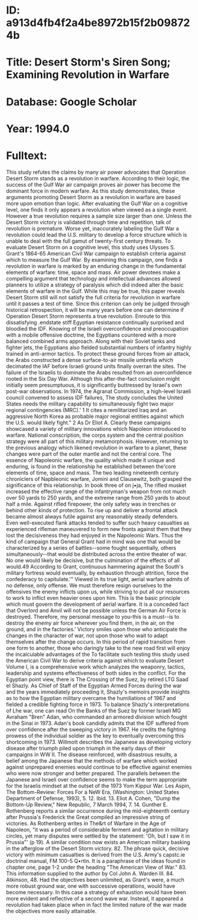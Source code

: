 # ID: a913d4fb4f2a4be8972b15f2b098724b
# Title: Desert Storm's Siren Song; Examining Revolution in Warfare
# Database: Google Scholar
# Year: 1994.0
# Fulltext:
This study refutes the claims by many air power advocates that Operation Desert Storm stands as a revolution in warfare.
According to their logic, the success of the Gulf War air campaign proves air power has become the dominant force in modern warfare.
As this study demonstrates, these arguments promoting Desert Storm as a revolution in warfare are based more upon emotion than logic. After evaluating the Gulf War on a cognitive level, one finds it only appears a revolution when viewed as a single event. However a true revolution requires a sample size larger than one.
Unless the Desert Storm victory is validated through time and repetition, talk of revolution is premature.
Worse yet, inaccurately labeling the Gulf War a revolution could lead the U.S. military to develop a force structure which is unable to deal with the full gamut of twenty-first century threats.
To evaluate Desert Storm on a cognitive level, this study uses Ulysses S. Grant's 1864-65 American Civil War campaign to establish criteria against which to measure the Gulf War.
By examining this campaign, one finds a revolution in warfare is marked by an enduring change in the fundamental elements of warfare: time, space and mass.
Air power devotees make a compelling argument that technology and intellectual advances allowed planners to utilize a strategy of paralysis which did indeed alter the basic elements of warfare in the Gulf.
While this may be true, this paper reveals Desert Storm still will not satisfy the full criteria for revolution in warfare until it passes a test of time. Since this criterion can only be judged through historical retrospection, it will be many years before one can determine if Operation Desert Storm represents a true revolution.
Enroute to this dissatisfying .endstate stiff Egyptian resistance continually surprised and bloodied the IDF.
Knowing of the Israeli overconfidence and preoccupation with a mobile offensive doctrine, the Egyptians countered with a more balanced combined arms approach. Along with their Soviet tanks and fighter jets, the Egyptians also fielded substantial numbers of infantry highly trained in anti-armor tactics. To protect these ground forces from air attack, the Arabs constructed a dense surface-to-air missile umbrella which decimated the IAF before Israeli ground units finally overran the sites.
The failure of the Israelis to dominate the Arabs resulted from an overconfidence rooted in the Six Day War.
Although this after-the-fact conclusion might initially seem presumptuous, it is significantly buttressed by Israel's own post-war observations. In 1974, the Agranat Commission, a high-level Israeli council convened to assess IDF failures, The study concludes the United States needs the military capability to simultaneously fight two major regional contingencies (MRC).' 1 It cites a remilitarized Iraq and an aggressive North Korea as probable major regional entities against which the U.S. would likely fight." 2 As Dr Eliot A. Clearly these campaigns showcased a variety of military innovations which Napoleon introduced to warfare. National conscription, the corps system and the central position strategy were all part of this military metamorphosis.
However, returning to the previous analogy which likened revolution in warfare to a planet, these changes were part of the outer mantle and not the central core. The essence of Napoleonic warfare, the quality which made it unique and enduring, is found in the relationship he established between the'core elements of time, space and mass.
The two leading nineteenth century chroniclers of Napbleonic warfare, Jomini and Clausewitz, both grasped the significance of this relationship. In book three of on j•ja,   The rifled musket increased the effective range of the infantryman's weapon from not much over 50 yards to 250 yards, and the extreme range from 250 yards to about half a mile. Against rifled firepower, the only safety was in trenches or behind other kinds of protection. To rise up and deliver a frontal attack became almost always futile against any reasonably steady defenders.
Even well-executed flank attacks tended to suffer such heavy casualties as experienced rifleman maneuvered to form new fronts against them that they lost the decisiveness they had enjoyed in the Napoleonic Wars. Thus the kind of campaign that General Grant had in mind was one that would be characterized by a series of battles--some fought sequentially, others simultaneously--that would be distributed across the entire theater of war. No one would likely be decisive, but the culmination of the effects of all would.49 According to Grant, continuous hammering against the South's military fortress would eventually, by exhaustion through attrition, force the confederacy to capitulate.'"  Viewed in its true light, aerial warfare admits of no defense, only offense.
We must therefore resign ourselves to the offensives the enemy inflicts upon us, while striving to put all our resources to work to inflict even heavier ones upon him. This is the basic principle which must govern the development of aerial warfare. It is a conceded fact that Overlord and Anvil will not be possible unless the German Air Force is destroyed.
Therefore, my personal message to you-this is a must--is to destroy the enemy air force wherever you find them, in the air, on the ground, and in the factories.'  Victory smiles upon those who anticipate the changes in the character of war, not upon those who wait to adapt themselves after the change occurs. In this period of rapid transition from one form to another, those who daringly take to the new road first will enjoy the incalculable advantages of the To facilitate such testing this study used the American Civil War to derive criteria against which to evaluate Desert  Volume I, is a comprehensive work which analyzes the weaponry, tactics, leadership and systems effectiveness of both sides in the conflict.
For the Egyptian point view, there is The Crossing of the Suez, by retired LTG Saad el Shazly. As Chief of Staff of the Egyptian Armed Forces during the war and the years immediately proceeding it, Shazly's memoirs provide insights as to how the Egyptian military overcame the humiliations of 1967 and fielded a credible fighting force in 1973. To balance Shazly's interpretations of Lhe war, one can read On the Banks of the Suez by former Israeli MG Avraham "Bren" Adan, who commanded an armored division which fought in the Sinai in 1973. Adan's book candidly admits that the IDF suffered from over confidence after the sweeping victory in 1967.
He credits the fighting prowess of the individual soldier as the key to eventually overcoming this shortcoming in 1973. Willmott describes the Japanese as developing victory disease after triumph piled upon triumph in the early days of their campaigns in WW II. The disease reinforced, with disastrous results, a belief among the Japanese that the methods of warfare which worked against unprepared enemies would continue to be effective against enemies who were now stronger and better prepared.
The parallels between the Japanese and Israeli over confidence seems to make the term appropriate for the Israelis mindset at the outset of the 1973 Yom Kippur War.
Les Aspin, The Bottom-Review: Forces For a NeW Era, (Washington: United States Department of Defense, 1993), 5. 12. Ibid. 13. Eliot A. Cohen, "Dump the Bottom-Up Review," New Republic, 7 March 1994, 7.
14. Gunther E. Rothenberg reports a similar occurrence during the mid-eighteenth century after Prussia's Frederick the Great compiled an impressive string of victories. As Rothenberg writes in The&rt of Warfare in the Age of Napoleon, "it was a period of considerable ferment and agitation in military circles, yet many disputes were settled by the statement: 'Oh, but I saw it in Prussia"' (p 19). A similar condition now exists an American military basking in the afterglow of the Desert Storm victory.
82. The phrase quick, decisive victory with minimum casualties is derived from the U.S. Army's capstc.ie doctrinal manual, FM 100-5 Q•rtin. It is a paraphrase of the ideas found in chapter one, page 1-2 under the heading "The American View of War." 83. This information supplied to the author by Col John A. Warden III.
84. 
Atkinson,
48.
Had the objectives been unlimited, as Grant's were, a much more robust ground war, one with successive operations, would have become necessary.
In this case a strategy of exhaustion would have been more evident and reflective of a second wave war. Instead, it appeared a revolution had taken place when in fact the limited nature of the war made the objectives more easily attainable.